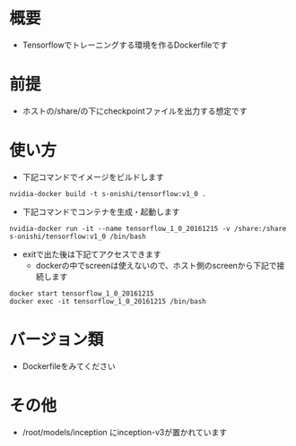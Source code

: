 概要
===

* Tensorflowでトレーニングする環境を作るDockerfileです

前提
===

* ホストの/share/の下にcheckpointファイルを出力する想定です


使い方
===

* 下記コマンドでイメージをビルドします

```
nvidia-docker build -t s-onishi/tensorflow:v1_0 .
```

* 下記コマンドでコンテナを生成・起動します

```
nvidia-docker run -it --name tensorflow_1_0_20161215 -v /share:/share s-onishi/tensorflow:v1_0 /bin/bash
```

* exitで出た後は下記てアクセスできます
  * dockerの中でscreenは使えないので、ホスト側のscreenから下記で接続します
```
docker start tensorflow_1_0_20161215
docker exec -it tensorflow_1_0_20161215 /bin/bash
```

バージョン類
===

* Dockerfileをみてください

その他
===

* /root/models/inception にinception-v3が置かれています
